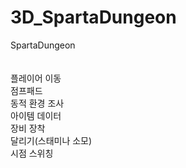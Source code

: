 # 3D_SpartaDungeon
SpartaDungeon
<br><br>
<br>플레이어 이동
<br>점프패드
<br>동적 환경 조사
<br>아이템 데이터
<br>장비 장착
<br>달리기(스태미나 소모)
<br>시점 스위칭
